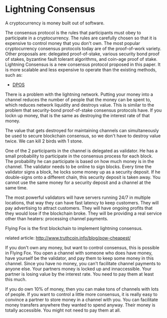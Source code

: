 Lightning Consensus
===================

A cryptocurrency is money built out of software. 

The consensus protocol is the rules that participants must obey to participate in a cryptocurrency.
The rules are carefully chosen so that it is expensive to control money that you don't own.
The most popular cryptocurrency consensus protocols today are of the proof-of-work variety.
Other proposals are: delegated proof-of-stake, various security bond proof of stakes, byzantine fault tolerant algorithms, and coin-age proof of stake.
Lightning Consensus is a new consensus protocol proposed in this paper.
It is more scalable and less expensive to operate than the existing methods, such as:

* [DPOS](docs/delegated_pow_problem.md)


There is a problem with the lightning network. Putting your money into a channel reduces the number of people that the money can be spent to, which reduces network liquidity and destroys value. This is similar to the problem that security-bond proof-of-stake consensus protocols have. If you lockn up money, that is the same as destroying the interest rate of that money. 

The value that gets destroyed for maintaining channels can simultaneously be used to secure blockchain consensus, so we don't have to destroy value twice. We can kill 2 birds with 1 stone.

One of the 2 participants in the channel is delegated as validator.
He has a small probability to participate in the consensus process for each block.
The probability he can participate is based on how much money is in the channel.
The validator needs to be online to sign blocks. Every time the validator signs a block, he locks some money up as a security deposit.
If he double-signs onto a different chain, this security deposit is taken away.
You cannot use the same money for a security deposit and a channel at the same time.

The most powerful validators will have servers running 24/7 in multiple locations, that way they can have fast latency to keep customers. They will pay advertising to attract customers. They will have ongoing profits that they would lose if the blockchain broke. They will be providing a real service other than heaters: processing channel payments.

Flying Fox is the first blockchain to implement lightning consensus.

related article: http://www.truthcoin.info/blog/pow-cheapest/

If you don't own any money, but want to control consensus, this is possible in Flying Fox. You open a channel with someone who does have money, have yourself be the validator, and pay them to keep some money in this channel.
Since you have no money, you can't facilitate channel payments to anyone else. Your partners money is locked up and innaccessible. Your partner is losing value by the interest rate. You need to pay them at least this much.

If you do own 10% of money, then you can make tons of channels with lots of people. If you want to control a little more consensus, it is really easy to convince a partner to store money in a channel with you. You can facilitate money transfers anywhere they wanted to spend anyway. Their money is totally accessible. You might not need to pay them at all.